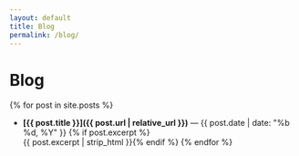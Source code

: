 ```yaml
---
layout: default
title: Blog
permalink: /blog/
---
```


# Blog

{% for post in site.posts %}
- **[{{ post.title }}]({{ post.url | relative_url }})** — {{ post.date | date: "%b %d, %Y" }}
  {% if post.excerpt %}<br/>{{ post.excerpt | strip_html }}{% endif %}
{% endfor %}
